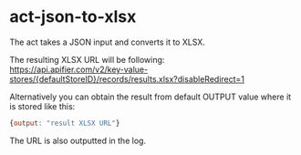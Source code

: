 # act-json-to-xlsx

The act takes a JSON input and converts it to XLSX.

The resulting XLSX URL will be following:  
https://api.apifier.com/v2/key-value-stores/{defaultStoreID}/records/results.xlsx?disableRedirect=1

Alternatively you can obtain the result from default OUTPUT value where it is stored like this:
```javascript
{output: "result XLSX URL"}
```

The URL is also outputted in the log.
